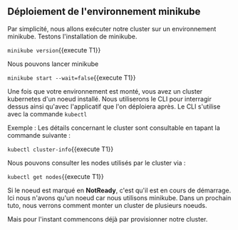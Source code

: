 ## Déploiement de l'environnement minikube

Par simplicité, nous allons exécuter notre cluster sur un environnement minikube. Testons l'installation de minikube.

`minikube version`{{execute T1}}

Nous pouvons lancer minikube

`minikube start --wait=false`{{execute T1}}

Une fois que votre environnement est monté, vous avez un cluster kubernetes d'un noeud installé. Nous utiliserons le CLI pour interragir dessus ainsi qu'avec l'applicatif que l'on déploiera après. Le CLI s'utilise avec la commande `kubectl`

Exemple : Les détails concernant le cluster sont consultable en tapant la commande suivante :

`kubectl cluster-info`{{execute T1}}

Nous pouvons consulter les nodes utilisés par le cluster via :

`kubectl get nodes`{{execute T1}}

Si le noeud est marqué en **NotReady**, c'est qu'il est en cours de démarrage.
Ici nous n'avons qu'un noeud car nous utilisons minikube. Dans un prochain tuto, nous verrons comment monter un cluster de plusieurs noeuds.

Mais pour l'instant commencons déjà par provisionner notre cluster.
